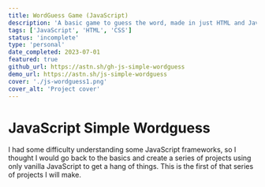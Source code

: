 ```yaml
---
title: WordGuess Game (JavaScript)
description: 'A basic game to guess the word, made in just HTML and JavaScript. Just uses a small list of words from a local JSON file.'
tags: ['JavaScript', 'HTML', 'CSS']
status: 'incomplete'
type: 'personal'
date_completed: 2023-07-01
featured: true
github_url: https://astn.sh/gh-js-simple-wordguess
demo_url: https://astn.sh/js-simple-wordguess
cover: './js-wordguess1.png'
cover_alt: 'Project cover'
---
```


# JavaScript Simple Wordguess

I had some difficulty understanding some JavaScript frameworks, so I thought I would go back to the basics and create a series of projects using only vanilla JavaScript to get a hang of things. This is the first of that series of projects I will make.
